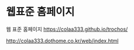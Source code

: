 # 웹표준 홈페이지

웹 표준 홈페이지
https://colaa333.github.io/trochos/

http://colaa333.dothome.co.kr/web/index.html
